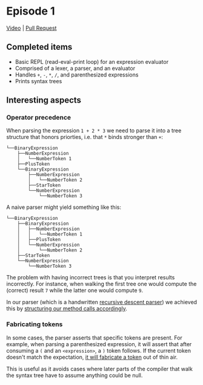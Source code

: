 # Episode 1

[Video](https://www.youtube.com/watch?v=wgHIkdUQbp0&list=PLRAdsfhKI4OWNOSfS7EUu5GRAVmze1t2y&index=1) |
[Pull Request](https://github.com/terrajobst/minsk/pull/1)

## Completed items

* Basic REPL (read-eval-print loop) for an expression evaluator
* Comprised of a lexer, a parser, and an evaluator
* Handles `+`, `-`, `*`, `/`, and parenthesized expressions
* Prints syntax trees

## Interesting aspects

### Operator precedence

When parsing the expression `1 + 2 * 3` we need to parse it into a tree
structure that honors priorties, i.e. that `*` binds stronger than `+`:

```
└──BinaryExpression
    ├──NumberExpression
    │   └──NumberToken 1
    ├──PlusToken
    └──BinaryExpression
        ├──NumberExpression
        │   └──NumberToken 2
        ├──StarToken
        └──NumberExpression
            └──NumberToken 3
```

A naive parser might yield something like this:

```
└──BinaryExpression
    ├──BinaryExpression
    │   ├──NumberExpression
    │   │   └──NumberToken 1
    │   ├──PlusToken
    │   └──NumberExpression
    │       └──NumberToken 2
    ├──StarToken
    └──NumberExpression
        └──NumberToken 3
```

The problem with having incorrect trees is that you interpret results
incorrectly. For instance, when walking the first tree one would compute the
(correct) result `7` while the latter one would compute `9`.

In our parser (which is a handwritten [recursive descent parser][rdp]) we
achieved this by [structuring our method calls accordingly][parsing].
    
[rdp]: https://en.wikipedia.org/wiki/Recursive_descent_parser
[parsing]: https://github.com/terrajobst/minsk/blob/c6812a81e81611c13ed3a1b1a8b5e802507c95ac/mc/CodeAnalysis/Parser.cs#L74-L102

### Fabricating tokens

In some cases, the parser asserts that specific tokens are present. For example,
when parsing a parenthesized expression, it will assert that after consuming a
`(` and an `<expression>`, a `)` token follows. If the current token doesn't match
the expectation, [it will fabricate a token][match] out of thin air.

This is useful as it avoids cases where later parts of the compiler that walk
the syntax tree have to assume anything could be null.

[match]: https://github.com/terrajobst/minsk/blob/c6812a81e81611c13ed3a1b1a8b5e802507c95ac/mc/CodeAnalysis/Parser.cs#L53-L60